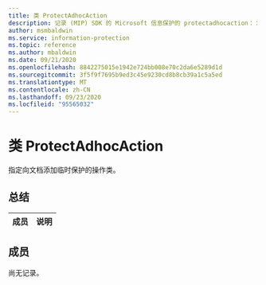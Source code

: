 ```yaml
---
title: 类 ProtectAdhocAction
description: 记录 (MIP) SDK 的 Microsoft 信息保护的 protectadhocaction：：未定义的类。
author: msmbaldwin
ms.service: information-protection
ms.topic: reference
ms.author: mbaldwin
ms.date: 09/21/2020
ms.openlocfilehash: 8842275015e1942e724bb008e70c2da6e5289d1d
ms.sourcegitcommit: 3f5f9f7695b9ed3c45e9230cd8b8cb39a1c5a5ed
ms.translationtype: MT
ms.contentlocale: zh-CN
ms.lasthandoff: 09/23/2020
ms.locfileid: "95565032"
---
```

# <a name="class-protectadhocaction"></a>类 ProtectAdhocAction 
指定向文档添加临时保护的操作类。
  
## <a name="summary"></a>总结
 成员                        | 说明                                
--------------------------------|---------------------------------------------
  
## <a name="members"></a>成员
尚无记录。
